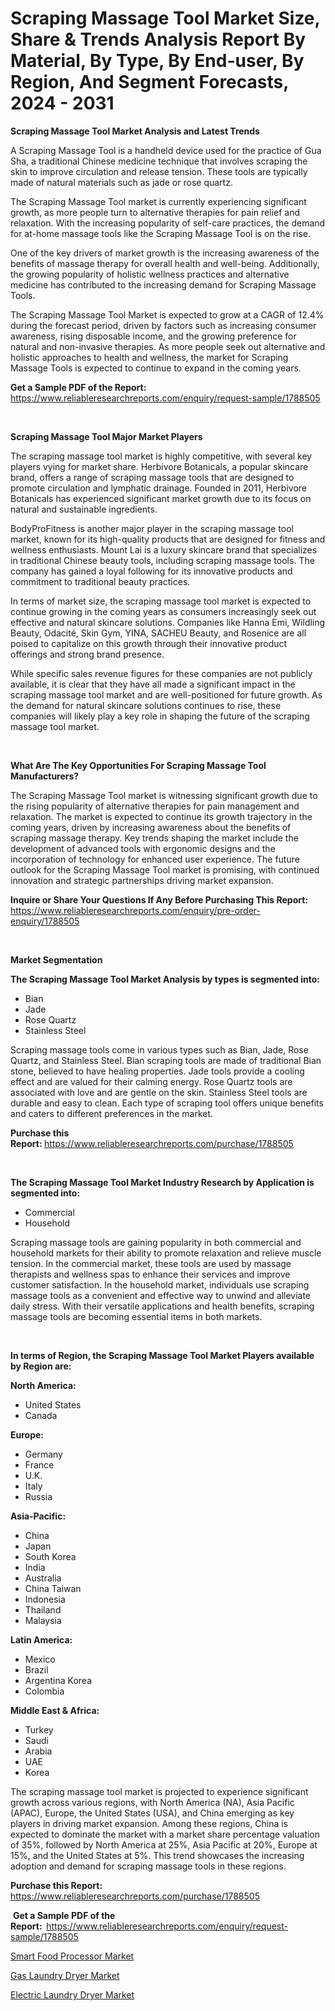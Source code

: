 <p><h1>Scraping Massage Tool Market Size, Share & Trends Analysis Report By Material, By Type, By End-user, By Region, And Segment Forecasts, 2024 - 2031</h1></p><p><strong>Scraping Massage Tool Market Analysis and Latest Trends</strong></p>
<p><p>A Scraping Massage Tool is a handheld device used for the practice of Gua Sha, a traditional Chinese medicine technique that involves scraping the skin to improve circulation and release tension. These tools are typically made of natural materials such as jade or rose quartz.</p><p>The Scraping Massage Tool market is currently experiencing significant growth, as more people turn to alternative therapies for pain relief and relaxation. With the increasing popularity of self-care practices, the demand for at-home massage tools like the Scraping Massage Tool is on the rise.</p><p>One of the key drivers of market growth is the increasing awareness of the benefits of massage therapy for overall health and well-being. Additionally, the growing popularity of holistic wellness practices and alternative medicine has contributed to the increasing demand for Scraping Massage Tools.</p><p>The Scraping Massage Tool Market is expected to grow at a CAGR of 12.4% during the forecast period, driven by factors such as increasing consumer awareness, rising disposable income, and the growing preference for natural and non-invasive therapies. As more people seek out alternative and holistic approaches to health and wellness, the market for Scraping Massage Tools is expected to continue to expand in the coming years.</p></p>
<p><strong>Get a Sample PDF of the Report:&nbsp;</strong> <a href="https://www.reliableresearchreports.com/enquiry/request-sample/1788505">https://www.reliableresearchreports.com/enquiry/request-sample/1788505</a></p>
<p>&nbsp;</p>
<p><strong>Scraping Massage Tool Major Market Players</strong></p>
<p><p>The scraping massage tool market is highly competitive, with several key players vying for market share. Herbivore Botanicals, a popular skincare brand, offers a range of scraping massage tools that are designed to promote circulation and lymphatic drainage. Founded in 2011, Herbivore Botanicals has experienced significant market growth due to its focus on natural and sustainable ingredients.</p><p>BodyProFitness is another major player in the scraping massage tool market, known for its high-quality products that are designed for fitness and wellness enthusiasts. Mount Lai is a luxury skincare brand that specializes in traditional Chinese beauty tools, including scraping massage tools. The company has gained a loyal following for its innovative products and commitment to traditional beauty practices.</p><p>In terms of market size, the scraping massage tool market is expected to continue growing in the coming years as consumers increasingly seek out effective and natural skincare solutions. Companies like Hanna Emi, Wildling Beauty, Odacité, Skin Gym, YINA, SACHEU Beauty, and Rosenice are all poised to capitalize on this growth through their innovative product offerings and strong brand presence.</p><p>While specific sales revenue figures for these companies are not publicly available, it is clear that they have all made a significant impact in the scraping massage tool market and are well-positioned for future growth. As the demand for natural skincare solutions continues to rise, these companies will likely play a key role in shaping the future of the scraping massage tool market.</p></p>
<p>&nbsp;</p>
<p><strong>What Are The Key Opportunities For Scraping Massage Tool Manufacturers?</strong></p>
<p><p>The Scraping Massage Tool market is witnessing significant growth due to the rising popularity of alternative therapies for pain management and relaxation. The market is expected to continue its growth trajectory in the coming years, driven by increasing awareness about the benefits of scraping massage therapy. Key trends shaping the market include the development of advanced tools with ergonomic designs and the incorporation of technology for enhanced user experience. The future outlook for the Scraping Massage Tool market is promising, with continued innovation and strategic partnerships driving market expansion.</p></p>
<p><strong>Inquire or Share Your Questions If Any Before Purchasing This Report:</strong> <a href="https://www.reliableresearchreports.com/enquiry/pre-order-enquiry/1788505">https://www.reliableresearchreports.com/enquiry/pre-order-enquiry/1788505</a></p>
<p>&nbsp;</p>
<p><strong>Market Segmentation</strong></p>
<p><strong>The Scraping Massage Tool Market Analysis by types is segmented into:</strong></p>
<p><ul><li>Bian</li><li>Jade</li><li>Rose Quartz</li><li>Stainless Steel</li></ul></p>
<p><p>Scraping massage tools come in various types such as Bian, Jade, Rose Quartz, and Stainless Steel. Bian scraping tools are made of traditional Bian stone, believed to have healing properties. Jade tools provide a cooling effect and are valued for their calming energy. Rose Quartz tools are associated with love and are gentle on the skin. Stainless Steel tools are durable and easy to clean. Each type of scraping tool offers unique benefits and caters to different preferences in the market.</p></p>
<p><strong>Purchase this Report:&nbsp;</strong><a href="https://www.reliableresearchreports.com/purchase/1788505">https://www.reliableresearchreports.com/purchase/1788505</a></p>
<p>&nbsp;</p>
<p><strong>The Scraping Massage Tool Market Industry Research by Application is segmented into:</strong></p>
<p><ul><li>Commercial</li><li>Household</li></ul></p>
<p><p>Scraping massage tools are gaining popularity in both commercial and household markets for their ability to promote relaxation and relieve muscle tension. In the commercial market, these tools are used by massage therapists and wellness spas to enhance their services and improve customer satisfaction. In the household market, individuals use scraping massage tools as a convenient and effective way to unwind and alleviate daily stress. With their versatile applications and health benefits, scraping massage tools are becoming essential items in both markets.</p></p>
<p>&nbsp;</p>
<p><strong>In terms of Region, the Scraping Massage Tool Market Players available by Region are:</strong></p>
<p>
    <p> <strong> North America: </strong>
        <ul>
            <li>United States</li>
            <li>Canada</li>
        </ul>
        </p> 
    <p> <strong> Europe: </strong>
        <ul>
            <li>Germany</li>
            <li>France</li>
            <li>U.K.</li>
            <li>Italy</li>
            <li>Russia</li>
        </ul>
        </p> 
    <p> <strong> Asia-Pacific: </strong>
        <ul>
            <li>China</li>
            <li>Japan</li>
            <li>South Korea</li>
            <li>India</li>
            <li>Australia</li>
            <li>China Taiwan</li>
            <li>Indonesia</li>
            <li>Thailand</li>
            <li>Malaysia</li>
        </ul>
        </p> 
    <p> <strong> Latin America: </strong>
        <ul>
            <li>Mexico</li>
            <li>Brazil</li>
            <li>Argentina Korea</li>
            <li>Colombia</li>
        </ul>
        </p> 
    <p> <strong> Middle East & Africa: </strong>
        <ul>
            <li>Turkey</li>
            <li>Saudi</li>
            <li>Arabia</li>
            <li>UAE</li>
            <li>Korea</li>
        </ul>
    </p>
    </p>
<p><p>The scraping massage tool market is projected to experience significant growth across various regions, with North America (NA), Asia Pacific (APAC), Europe, the United States (USA), and China emerging as key players in driving market expansion. Among these regions, China is expected to dominate the market with a market share percentage valuation of 35%, followed by North America at 25%, Asia Pacific at 20%, Europe at 15%, and the United States at 5%. This trend showcases the increasing adoption and demand for scraping massage tools in these regions.</p></p>
<p><strong>Purchase this Report: </strong><a href="https://www.reliableresearchreports.com/purchase/1788505">https://www.reliableresearchreports.com/purchase/1788505</a></p>
<p>&nbsp;<strong>Get a Sample PDF of the Report:&nbsp;&nbsp;</strong><a href="https://www.reliableresearchreports.com/enquiry/request-sample/1788505">https://www.reliableresearchreports.com/enquiry/request-sample/1788505</a></p>
<p><strong></strong></p>
<p><p><a href="https://github.com/bobicer/Market-Research-Report-List-2/blob/main/smart-food-processor-market.md">Smart Food Processor Market</a></p><p><a href="https://github.com/globismark/Market-Research-Report-List-2/blob/main/gas-laundry-dryer-market.md">Gas Laundry Dryer Market</a></p><p><a href="https://github.com/prosalinda88/Market-Research-Report-List-3/blob/main/electric-laundry-dryer-market.md">Electric Laundry Dryer Market</a></p></p>